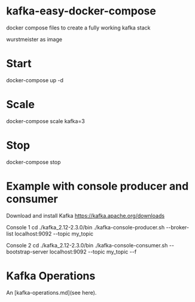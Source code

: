 # kafka-easy-docker-compose
docker compose files to create a fully working kafka stack

wurstmeister as image

Start
=====
docker-compose up -d

Scale
=====
docker-compose scale kafka=3

Stop
====
docker-compose stop


Example with console producer and consumer
==========================================

Download and install Kafka https://kafka.apache.org/downloads

Console 1
cd ./kafka_2.12-2.3.0/bin
./kafka-console-producer.sh --broker-list localhost:9092 --topic my_topic

Console 2
cd ./kafka_2.12-2.3.0/bin
./kafka-console-consumer.sh --bootstrap-server localhost:9092 --topic my_topic --f

Kafka Operations
================
An [kafka-operations.md](see here).
